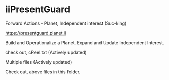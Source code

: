 # iiPresentGuard

Forward Actions - Planet, Independent interest (Suc-king)

https://presentguard.planet.ii

Build and Operationalize a Planet. Expand and Update Independent Interest.

check out, cReel.txt (Actively updated)

Multiple files (Actively updated)

Check out, above files in this folder.
